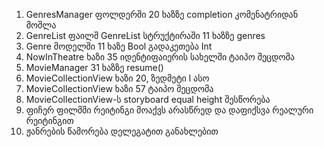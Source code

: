 
1. GenresManager ფოლდერში 20 ხაზზე completion კომენატრიდან მოშლა
2. GenreList ფაილშ GenreList სტრუქტირაში 11 ხაზზე genres
3. Genre მოდელში 11 ხაზე Bool გადაკეთება Int
4. NowInTheatre ხაზი 35 იდენტიფაიერის სახელში ტაიპო შეცდომა
5. MovieManager 31 ხაზზე resume()
  6. MovieCollectionView ხაზი 20, ზედმეტი l ასო 
7. MovieCollectionView ხაზი 57 ტაიპო შეცდომა
8. MovieCollectionView-ს storyboard equal height შესწორება
9. ფიჩერ ფილმში რეიტინგი მოაქვს არასწრედ და დაფიქსვა რეალური რეიტინგით
10.  ჟანრების წამორება დელეგატით განახლებით
